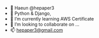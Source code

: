 - 👋 Haeun @hepaper3
- 👀 Python & Django, 
- 🌱 I’m currently learning AWS Certificate
- 💞️ I’m looking to collaborate on ...
- 📫 hepaper3@gmail.com

<!---
hepaper3/hepaper3 is a ✨ special ✨ repository because its `README.md` (this file) appears on your GitHub profile.
You can click the Preview link to take a look at your changes.
--->

